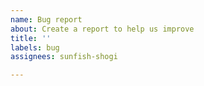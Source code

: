 ```yaml
---
name: Bug report
about: Create a report to help us improve
title: ''
labels: bug
assignees: sunfish-shogi

---
```



